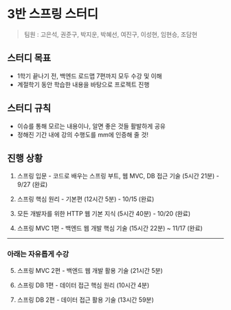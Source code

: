 # 3반 스프링 스터디

> 팀원 : 고은석, 권준구, 박지운, 박혜선, 여진구, 이성현, 임현승, 조담현  




  
## 스터디 목표

- 1학기 끝나기 전, 백엔드 로드맵 7편까지 모두 수강 및 이해
- 계절학기 동안 학습한 내용을 바탕으로 프로젝트 진행

## 스터디 규칙
- 이슈를 통해 모르는 내용이나, 알면 좋은 것들 활발하게 공유
- 정해진 기간 내에 강의 수행도를 mm에 인증해 줄 것!

  
## 진행 상황

1. 스프링 입문 - 코드로 배우는 스프링 부트, 웹 MVC, DB 접근 기술 (5시간 21분) - 9/27 (완료)

2. 스프링 핵심 원리 - 기본편 (12시간 5분) - 10/15 (완료)

3. 모든 개발자를 위한 HTTP 웹 기본 지식 (5시간 40분) - 10/20 (완료)

4. 스프링 MVC 1편 - 백엔드 웹 개발 핵심 기술 (15시간 22분) ~ 11/17 (완료)
--- 
### 아래는 자유롭게 수강 
5. 스프링 MVC 2편 - 백엔드 웹 개발 활용 기술 (21시간 5분)

6. 스프링 DB 1편 - 데이터 접근 핵심 원리 (10시간 4분)

7. 스프링 DB 2편 - 데이터 접근 활용 기술 (13시간 59분)




